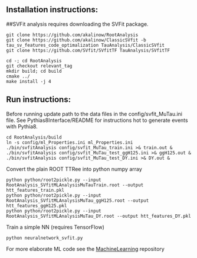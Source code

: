 ## Installation instructions:
##SVFit analysis requires downloading the SVFit package.

``` 
git clone https://github.com/akalinow/RootAnalysis
git clone https://github.com/akalinow/ClassicSVfit -b tau_sv_features_code_optimalization TauAnalysis/ClassicSVfit
git clone https://github.com/SVfit/SVfitTF TauAnalysis/SVfitTF

cd -; cd RootAnalysis
git checkout relevant_tag
mkdir build; cd build
cmake ../
make install -j 4
```
## Run instructions:
Before running update path to the data files in the config/svfit_MuTau.ini file.
See Pythias8Interface/README for instructions hot to generate events with Pythia8.

```
cd RootAnalysis/build
ln -s config/ml_Properties.ini ml_Properties.ini
./bin/svfitAnalysis config/svfit_MuTau_train.ini >& train.out &
./bin/svfitAnalysis config/svfit_MuTau_test_ggH125.ini >& ggH125.out &
./bin/svfitAnalysis config/svfit_MuTau_test_DY.ini >& DY.out &	
```

Convert the plain ROOT TTRee into python numpy array

```
python python/root2pickle.py --input RootAnalysis_SVfitMLAnalysisMuTauTrain.root --output htt_features_train.pkl
python python/root2pickle.py --input RootAnalysis_SVfitMLAnalysisMuTau_ggH125.root --output htt_features_ggH125.pkl
python python/root2pickle.py --input RootAnalysis_SVfitMLAnalysisMuTau_DY.root --output htt_features_DY.pkl
```

Train a simple NN (requires TensorFlow)

```
python neuralnetwork_svfit.py
```

For more elaborate ML code see the [MachineLearning](https://github.com/akalinow/MachineLearning) repository